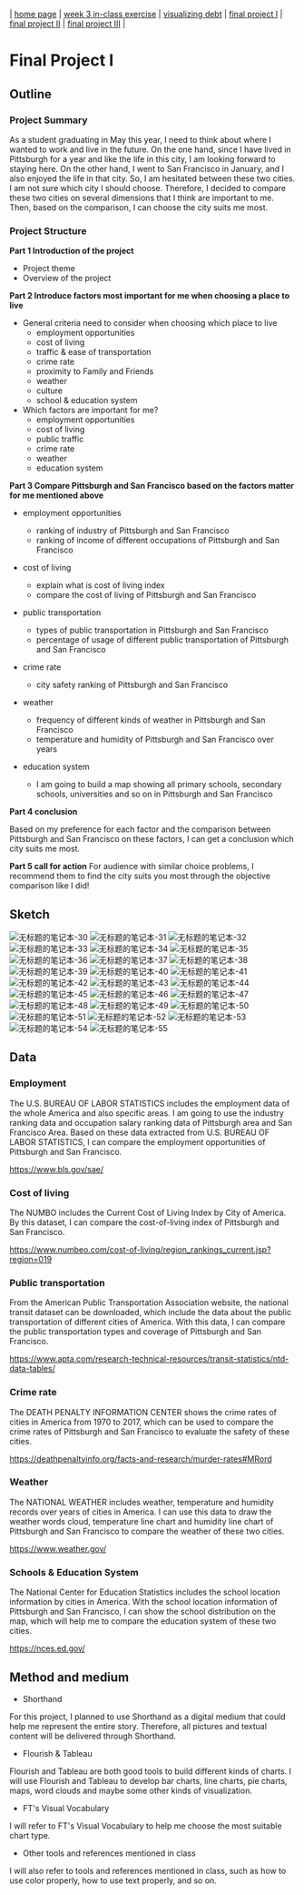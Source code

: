 | [home page](https://yuanmeng128.github.io/Ivy-YuanMeng-TSWD-portfolio/) | [week 3 in-class exercise](week_3_in-class_exercise) | [visualizing debt](visualizing-government-debt) | [final project I](final-project-part-one) | [final project II](final-project-part-two) | [final project III](final-project-part-three) |

# Final Project I

## Outline 

### Project Summary 

As a student graduating in May this year, I need to think about where I wanted to work and live in the future. On the one hand, since I have lived in Pittsburgh for a year and like the life in this city, I am looking forward to staying here. On the other hand, I went to San Francisco in January, and I also enjoyed the life in that city. So, I am hesitated between these two cities. I am not sure which city I should choose. Therefore, I decided to compare these two cities on several dimensions that I think are important to me. Then, based on the comparison, I can choose the city suits me most.

### Project Structure

**Part 1 Introduction of the project**
- Project theme
- Overview of the project

**Part 2 Introduce factors most important for me when choosing a place to live** 
- General criteria need to consider when choosing which place to live 
	- employment opportunities
	- cost of living
	- traffic & ease of transportation
	- crime rate
	- proximity to Family and Friends
	- weather
	- culture
	- school & education system
- Which factors are important for me?
	- employment opportunities
	- cost of living
	- public traffic
	- crime rate
	- weather
	- education system

**Part 3 Compare Pittsburgh and San Francisco based on the factors matter for me mentioned above**
- employment opportunities
	- ranking of industry of Pittsburgh and San Francisco 
	- ranking of income of different occupations of Pittsburgh and San Francisco
- cost of living
	- explain what is cost of living index
	- compare the cost of living of Pittsburgh and San Francisco
- public transportation
	- types of public transportation in Pittsburgh and San Francisco
	- percentage of usage of different public transportation of Pittsburgh and San Francisco
- crime rate 
	- city safety ranking of Pittsburgh and San Francisco
- weather
	- frequency of different kinds of weather in Pittsburgh and San Francisco
	- temperature and humidity of Pittsburgh and San Francisco over years
- education system
        
	- I am going to build a map showing all primary schools, secondary schools, universities and so on in Pittsburgh and San Francisco

**Part 4 conclusion**	

Based on my preference for each factor and the comparison between Pittsburgh and San Francisco on these factors, I can get a conclusion which city suits me most. 
 
**Part 5 call for action** 
For audience with similar choice problems, I recommend them to find the city suits you most through the objective comparison like I did!

## Sketch

![无标题的笔记本-30](https://user-images.githubusercontent.com/122709931/218633359-961931ec-b484-4156-992a-cb0b5ca51da7.jpg)
![无标题的笔记本-31](https://user-images.githubusercontent.com/122709931/218633449-869be183-2356-471b-a17a-d1f9ad347453.jpg)
![无标题的笔记本-32](https://user-images.githubusercontent.com/122709931/218633488-5ddce5c7-2f4e-4d60-b6ed-70b6fa3ad6bb.jpg)
![无标题的笔记本-33](https://user-images.githubusercontent.com/122709931/218633554-677a38a7-c317-4b04-a82f-b4bce7224b14.jpg)
![无标题的笔记本-34](https://user-images.githubusercontent.com/122709931/218633586-03506932-ddb0-4fad-ae8c-2ffceea5d8c5.jpg)
![无标题的笔记本-35](https://user-images.githubusercontent.com/122709931/218633597-b39994e9-6c66-41be-8a3a-7648276385bf.jpg)
![无标题的笔记本-36](https://user-images.githubusercontent.com/122709931/218633605-8105367a-6f9c-447b-94e0-fa2e2ae1d4d2.jpg)
![无标题的笔记本-37](https://user-images.githubusercontent.com/122709931/218633615-d66b1492-e5a2-4fb6-98a9-3748635b2280.jpg)
![无标题的笔记本-38](https://user-images.githubusercontent.com/122709931/218633626-c9a89212-2918-476a-8c4e-3386f0008818.jpg)
![无标题的笔记本-39](https://user-images.githubusercontent.com/122709931/218633632-c0297c16-26c3-463b-b6db-53575ad51661.jpg)
![无标题的笔记本-40](https://user-images.githubusercontent.com/122709931/218633640-8a488a04-3d35-43cb-8281-8d8ba7c9235d.jpg)
![无标题的笔记本-41](https://user-images.githubusercontent.com/122709931/218633663-ec852dba-bd6e-4d56-bd17-6f74347b5e95.jpg)
![无标题的笔记本-42](https://user-images.githubusercontent.com/122709931/218633673-f4aa1744-bfb1-4ab2-86b6-d5ba8c85c7d4.jpg)
![无标题的笔记本-43](https://user-images.githubusercontent.com/122709931/218633685-9b932ce7-797e-4acc-9e72-e7aa9c505b72.jpg)
![无标题的笔记本-44](https://user-images.githubusercontent.com/122709931/218633693-e2e82ba8-1b98-4dcc-b19d-199573eb62ae.jpg)
![无标题的笔记本-45](https://user-images.githubusercontent.com/122709931/218633725-da57a427-9b71-4f0e-8ec8-6f73276bdab3.jpg)
![无标题的笔记本-46](https://user-images.githubusercontent.com/122709931/218633730-75e475df-4329-4c4c-9e0f-6c3fd859a9f1.jpg)
![无标题的笔记本-47](https://user-images.githubusercontent.com/122709931/218633737-6ddaf318-ea03-4310-af8c-fee2bae5b779.jpg)
![无标题的笔记本-48](https://user-images.githubusercontent.com/122709931/218633753-99217f0a-2743-4024-946f-ab0558a0d47a.jpg)
![无标题的笔记本-49](https://user-images.githubusercontent.com/122709931/218633758-de95c0d6-1ca4-4b76-a095-aad339770ed5.jpg)
![无标题的笔记本-50](https://user-images.githubusercontent.com/122709931/218633765-8eae6d1c-1c73-4de6-8dd5-a964fa320052.jpg)
![无标题的笔记本-51](https://user-images.githubusercontent.com/122709931/218633773-41d9806c-e74a-432c-8cdc-17d7356151d3.jpg)
![无标题的笔记本-52](https://user-images.githubusercontent.com/122709931/218633787-1ef6fc4a-9a37-4f86-b858-09c107106887.jpg)
![无标题的笔记本-53](https://user-images.githubusercontent.com/122709931/218633798-5e2e464d-a1ee-4d02-b5e5-5e50a8597e5f.jpg)
![无标题的笔记本-54](https://user-images.githubusercontent.com/122709931/218633806-2d2c6f9e-ca49-4e2a-b255-42718798d34d.jpg)
![无标题的笔记本-55](https://user-images.githubusercontent.com/122709931/218633818-5a821dff-2080-4748-af6b-1c9678d3e445.jpg)

## Data

### Employment

The U.S. BUREAU OF LABOR STATISTICS includes the employment data of the whole America and also specific areas. I am going to use the industry ranking data and occupation salary ranking data of Pittsburgh area and San Francisco Area. Based on these data extracted from U.S. BUREAU OF LABOR STATISTICS, I can compare the employment opportunities of Pittsburgh and San Francisco. 

https://www.bls.gov/sae/

### Cost of living 

The NUMBO includes the Current Cost of Living Index by City of America. By this dataset, I can compare the cost-of-living index of Pittsburgh and San Francisco. 

https://www.numbeo.com/cost-of-living/region_rankings_current.jsp?region=019

### Public transportation 

From the American Public Transportation Association website, the national transit dataset can be downloaded, which include the data about the public transportation of different cities of America. With this data, I can compare the public transportation types and coverage of Pittsburgh and San Francisco. 

https://www.apta.com/research-technical-resources/transit-statistics/ntd-data-tables/

### Crime rate 

The DEATH PENALTY INFORMATION CENTER shows the crime rates of cities in America from 1970 to 2017, which can be used to compare the crime rates of Pittsburgh and San Francisco to evaluate the safety of these cities.

https://deathpenaltyinfo.org/facts-and-research/murder-rates#MRord

### Weather

The NATIONAL WEATHER includes weather, temperature and humidity records over years of cities in America. I can use this data to draw the weather words cloud, temperature line chart and humidity line chart of Pittsburgh and San Francisco to compare the weather of these two cities. 

https://www.weather.gov/

### Schools & Education System

The National Center for Education Statistics includes the school location information by cities in America. With the school location information of Pittsburgh and San Francisco, I can show the school distribution on the map, which will help me to compare the education system of these two cities. 

https://nces.ed.gov/

## Method and medium

- Shorthand

For this project, I planned to use Shorthand as a digital medium that could help me represent the entire story. Therefore, all pictures and textual content will be delivered through Shorthand.

- Flourish & Tableau

Flourish and Tableau are both good tools to build different kinds of charts. I will use Flourish and Tableau to develop bar charts, line charts, pie charts, maps, word clouds and maybe some other kinds of visualization.

- FT's Visual Vocabulary

I will refer to FT's Visual Vocabulary to help me choose the most suitable chart type.

- Other tools and references mentioned in class

I will also refer to tools and references mentioned in class, such as how to use color properly, how to use text properly, and so on.
